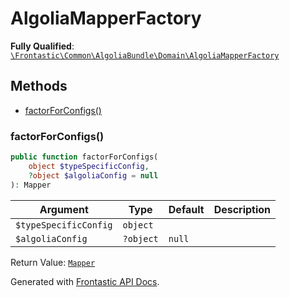 #  AlgoliaMapperFactory

**Fully Qualified**: [`\Frontastic\Common\AlgoliaBundle\Domain\AlgoliaMapperFactory`](../../../../src/php/AlgoliaBundle/Domain/AlgoliaMapperFactory.php)

## Methods

* [factorForConfigs()](#factorforconfigs)

### factorForConfigs()

```php
public function factorForConfigs(
    object $typeSpecificConfig,
    ?object $algoliaConfig = null
): Mapper
```

Argument|Type|Default|Description
--------|----|-------|-----------
`$typeSpecificConfig`|`object`||
`$algoliaConfig`|`?object`|`null`|

Return Value: [`Mapper`](ProductSearchApi/Mapper.md)

Generated with [Frontastic API Docs](https://github.com/FrontasticGmbH/apidocs).
